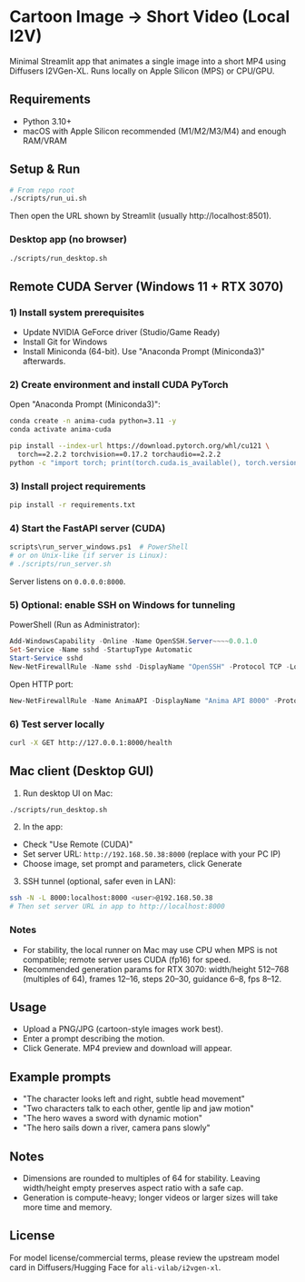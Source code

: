 # Cartoon Image → Short Video (Local I2V)

Minimal Streamlit app that animates a single image into a short MP4 using Diffusers I2VGen-XL. Runs locally on Apple Silicon (MPS) or CPU/GPU.

## Requirements
- Python 3.10+
- macOS with Apple Silicon recommended (M1/M2/M3/M4) and enough RAM/VRAM

## Setup & Run
```bash
# From repo root
./scripts/run_ui.sh
```
Then open the URL shown by Streamlit (usually http://localhost:8501).

### Desktop app (no browser)
```bash
./scripts/run_desktop.sh
```

## Remote CUDA Server (Windows 11 + RTX 3070)

### 1) Install system prerequisites
- Update NVIDIA GeForce driver (Studio/Game Ready)
- Install Git for Windows
- Install Miniconda (64-bit). Use "Anaconda Prompt (Miniconda3)" afterwards.

### 2) Create environment and install CUDA PyTorch
Open "Anaconda Prompt (Miniconda3)":
```bash
conda create -n anima-cuda python=3.11 -y
conda activate anima-cuda

pip install --index-url https://download.pytorch.org/whl/cu121 \
  torch==2.2.2 torchvision==0.17.2 torchaudio==2.2.2
python -c "import torch; print(torch.cuda.is_available(), torch.version.cuda)"
```

### 3) Install project requirements
```bash
pip install -r requirements.txt
```

### 4) Start the FastAPI server (CUDA)
```bash
scripts\run_server_windows.ps1  # PowerShell
# or on Unix-like (if server is Linux):
# ./scripts/run_server.sh
```
Server listens on `0.0.0.0:8000`.

### 5) Optional: enable SSH on Windows for tunneling
PowerShell (Run as Administrator):
```powershell
Add-WindowsCapability -Online -Name OpenSSH.Server~~~~0.0.1.0
Set-Service -Name sshd -StartupType Automatic
Start-Service sshd
New-NetFirewallRule -Name sshd -DisplayName "OpenSSH" -Protocol TCP -LocalPort 22 -Action Allow -Direction Inbound
```

Open HTTP port:
```powershell
New-NetFirewallRule -Name AnimaAPI -DisplayName "Anima API 8000" -Protocol TCP -LocalPort 8000 -Action Allow -Direction Inbound
```

### 6) Test server locally
```bash
curl -X GET http://127.0.0.1:8000/health
```

## Mac client (Desktop GUI)

1) Run desktop UI on Mac:
```bash
./scripts/run_desktop.sh
```
2) In the app:
- Check "Use Remote (CUDA)"
- Set server URL: `http://192.168.50.38:8000` (replace with your PC IP)
- Choose image, set prompt and parameters, click Generate

3) SSH tunnel (optional, safer even in LAN):
```bash
ssh -N -L 8000:localhost:8000 <user>@192.168.50.38
# Then set server URL in app to http://localhost:8000
```

### Notes
- For stability, the local runner on Mac may use CPU when MPS is not compatible; remote server uses CUDA (fp16) for speed.
- Recommended generation params for RTX 3070: width/height 512–768 (multiples of 64), frames 12–16, steps 20–30, guidance 6–8, fps 8–12.

## Usage
- Upload a PNG/JPG (cartoon-style images work best).
- Enter a prompt describing the motion.
- Click Generate. MP4 preview and download will appear.

## Example prompts
- "The character looks left and right, subtle head movement"
- "Two characters talk to each other, gentle lip and jaw motion"
- "The hero waves a sword with dynamic motion"
- "The hero sails down a river, camera pans slowly"

## Notes
- Dimensions are rounded to multiples of 64 for stability. Leaving width/height empty preserves aspect ratio with a safe cap.
- Generation is compute-heavy; longer videos or larger sizes will take more time and memory.

## License
For model license/commercial terms, please review the upstream model card in Diffusers/Hugging Face for `ali-vilab/i2vgen-xl`. 
